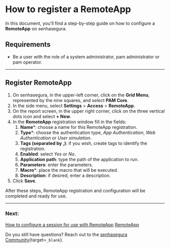 # How to register a RemoteApp

In this document, you’ll find a step-by-step guide on how to configure a **RemoteApp** on senhasegura.

## Requirements

* Be a user with the role of a system administrator, pam administrator or pam operator.

---
## Register RemoteApp

1. On senhasegura, in the upper-left corner, click on the **Grid Menu**, represented by the nine squares, and select **PAM Core**.
2. In the side menu, select **Settings** > **Access** > **RemoteApp**.
3. On the report screen, in the upper right corner, click on the three vertical dots icon and select **+ New**.
4. In the **RemoteApp** registration window fill in the fields:
    1. **Name***: choose a name for this RemoteApp registration.
    2. **Type***: choose the authentication type, *App Authentication*, *Web Authentication* or *User simulation*.
    3. **Tags (separated by ,)**: if you wish, create tags to identify the registration.
    4. **Enabled**: select *Yes* or *No*.
    5. **Application path**: type the path of the application to run.
    6. **Parameters**: enter the parameters.
    7. **Macro***: place the macro that will be executed.
    8. **Description**: if desired, enter a description.
5. Click **Save**.

After these steps, RemoteApp registration and configuration will be completed and ready for use.

---
### Next:
[How to configure a session for use with RemoteApp](/v3-33/docs/pam-session-how-to-configure-a-session-for-use-with-remoteapp)
[RemoteApp](/v3-33/docs/pam-session-remoteapp)

Do you still have questions? Reach out to the [senhasegura Community](https://community.senhasegura.io/){target=`_blank`}.